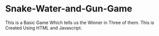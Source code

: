 # Snake-Water-and-Gun-Game
This is a Basic Game Which tells us the Winner in Three of them. This is Created Using HTML  and Javascript.
